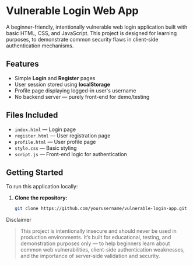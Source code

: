 # Vulnerable Login Web App

A beginner-friendly, intentionally vulnerable web login application built with basic HTML, CSS, and JavaScript. This project is designed for learning purposes, to demonstrate common security flaws in client-side authentication mechanisms.

## Features

- Simple **Login** and **Register** pages
- User session stored using **localStorage**
- Profile page displaying logged-in user's username
- No backend server — purely front-end for demo/testing

## Files Included

- `index.html` — Login page
- `register.html` — User registration page
- `profile.html` — User profile page
- `style.css` — Basic styling
- `script.js` — Front-end logic for authentication

## Getting Started

To run this application locally:

1. **Clone the repository:**

   ```bash
   git clone https://github.com/yourusername/vulnerable-login-app.git
   
Disclaimer

> This project is intentionally insecure and should never be used in production environments.
It’s built for educational, testing, and demonstration purposes only — to help beginners learn about common web vulnerabilities, client-side authentication weaknesses, and the importance of server-side validation and security.
